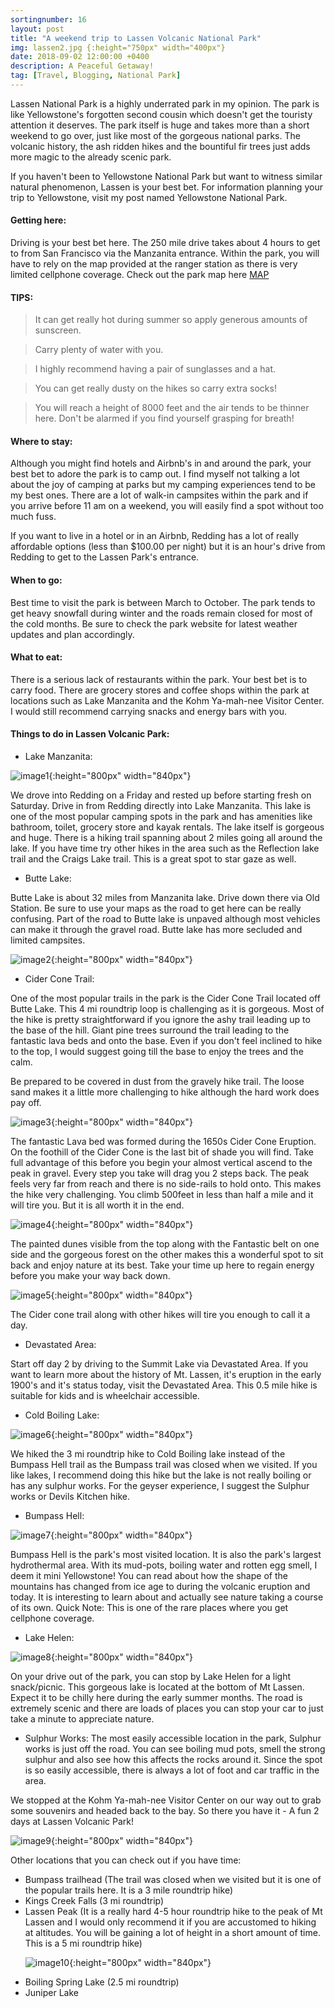 ```yaml
---
sortingnumber: 16
layout: post
title: "A weekend trip to Lassen Volcanic National Park"
img: lassen2.jpg {:height="750px" width="400px"}
date: 2018-09-02 12:00:00 +0400
description: A Peaceful Getaway!
tag: [Travel, Blogging, National Park]
---
```


Lassen National Park is a highly underrated park in my opinion. The park is like Yellowstone's forgotten second cousin which doesn't get the touristy attention it deserves. The park itself is huge and takes more than a short weekend to go over, just like most of the gorgeous national parks. The volcanic history, the ash ridden hikes and the bountiful fir trees just adds more magic to the already scenic park.  

If you haven't been to Yellowstone National Park but want to witness similar natural phenomenon, Lassen is your best bet. For information planning your trip to Yellowstone, visit my post named Yellowstone National Park.

#### Getting here:

Driving is your best bet here. The 250 mile drive takes about 4 hours to get to from San Francisco via the Manzanita entrance. Within the park, you will have to rely on the map provided at the ranger station as there is very limited cellphone coverage. Check out the park map here <a href= "https://www.nps.gov/lavo/planyourvisit/maps.htm"> MAP </a>

#### TIPS:

> It can get really hot during summer so apply generous amounts of sunscreen.

> Carry plenty of water with you.

> I highly recommend having a pair of sunglasses and a hat.

> You can get really dusty on the hikes so carry extra socks!

> You will reach a height of 8000 feet and the air tends to be thinner here. Don't be alarmed if you find yourself grasping for breath!

#### Where to stay:

Although you might find hotels and Airbnb's in and around the park, your best bet to adore the park is to camp out. I find myself not talking a lot about the joy of camping at parks but my camping experiences tend to be my best ones. There are a lot of walk-in campsites within the park and if you arrive before 11 am on a weekend, you will easily find a spot without too much fuss.

If you want to live in a hotel or in an Airbnb, Redding has a lot of really affordable options (less than $100.00 per night) but it is an hour's drive from Redding to get to the Lassen Park's entrance.

#### When to go:
Best time to visit the park is between March to October. The park tends to get heavy snowfall during winter and the roads remain closed for most of the cold months. Be sure to check the park website for latest weather updates and plan accordingly.

#### What to eat:
There is a serious lack of restaurants within the park. Your best bet is to carry food. There are grocery stores and coffee shops within the park at locations such as Lake Manzanita and the Kohm Ya-mah-nee Visitor Center. I would still recommend carrying snacks and energy bars with you.

#### Things to do in Lassen Volcanic Park:

- Lake Manzanita:

![image1]({{site.baseurl}}/assets/img/lassen4.jpg){:height="800px" width="840px"}

We drove into Redding on a Friday and rested up before starting fresh on Saturday. Drive in from Redding directly into Lake Manzanita. This lake is one of the most popular camping spots in the park and has amenities like bathroom, toilet, grocery store and kayak rentals. The lake itself is gorgeous and huge. There is a hiking trail spanning about 2 miles going all around the lake. If you have time try other hikes in the area such as the Reflection lake trail and the Craigs Lake trail. This is a great spot to star gaze as well.

- Butte Lake:

Butte Lake is about 32 miles from Manzanita lake. Drive down there via Old Station. Be sure to use your maps as the road to get here can be really confusing. Part of the road to Butte lake is unpaved although most vehicles can make it through the gravel road. Butte lake has more secluded and limited campsites.

![image2]({{site.baseurl}}/assets/img/lassen1.jpg){:height="800px" width="840px"}

- Cider Cone Trail:

One of the most popular trails in the park is the Cider Cone Trail located off Butte Lake. This 4 mi roundtrip loop is challenging as it is gorgeous. Most of the hike is pretty straightforward if you ignore the ashy trail leading up to the base of the hill. Giant pine trees surround the trail leading to the fantastic lava beds and onto the base. Even if you don't feel inclined to hike to the top, I would suggest going till the base to enjoy the trees and the calm.

Be prepared to be covered in dust from the gravely hike trail. The loose sand makes it a little more challenging to hike although the hard work does pay off.

![image3]({{site.baseurl}}/assets/img/lassen2.jpg){:height="800px" width="840px"}

The fantastic Lava bed was formed during the 1650s Cider Cone Eruption. On the foothill of the Cider Cone is the last bit of shade you will find. Take full advantage of this before you begin your almost vertical ascend to the peak in gravel. Every step you take will drag you 2 steps back. The peak feels very far from reach and there is no side-rails to hold onto. This makes the hike very challenging. You climb 500feet in less than half a mile and it will tire you. But it is all worth it in the end.

![image4]({{site.baseurl}}/assets/img/lassen3.jpg){:height="800px" width="840px"}

The painted dunes visible from the top along with the Fantastic belt on one side and the gorgeous forest on the other makes this a wonderful spot to sit back and enjoy nature at its best. Take your time up here to regain energy before you make your way back down.

![image5]({{site.baseurl}}/assets/img/lassen8.jpg){:height="800px" width="840px"}

The Cider cone trail along with other hikes will tire you enough to call it a day.

- Devastated Area:

Start off day 2 by driving to the Summit Lake via Devastated Area. If you want to learn more about the history of Mt. Lassen, it's eruption in the early 1900's and it's status today, visit the Devastated Area. This 0.5 mile hike is suitable for kids and is wheelchair accessible.

- Cold Boiling Lake:

![image6]({{site.baseurl}}/assets/img/lassen5.jpg){:height="800px" width="840px"}

We hiked the 3 mi roundtrip hike to Cold Boiling lake instead of the Bumpass Hell trail as the Bumpass trail was closed when we visited. If you like lakes, I recommend doing this hike but the lake is not really boiling or has any sulphur works. For the geyser experience, I suggest the Sulphur works or Devils Kitchen hike.

- Bumpass Hell:

![image7]({{site.baseurl}}/assets/img/lassen9.jpg){:height="800px" width="840px"}

Bumpass Hell is the park's most visited location. It is also the park's largest hydrothermal area. With its mud-pots, boiling water and rotten egg smell, I deem it mini Yellowstone! You can read about how the shape of the mountains has changed from ice age to during the volcanic eruption and today. It is interesting to learn about and actually see nature taking a course of its own. Quick Note: This is one of the rare places where you get cellphone coverage.

- Lake Helen:

![image8]({{site.baseurl}}/assets/img/lassen7.jpg){:height="800px" width="840px"}

On your drive out of the park, you can stop by Lake Helen for a light snack/picnic. This gorgeous lake is located at the bottom of Mt Lassen. Expect it to be chilly here during the early summer months. The road is extremely scenic and there are loads of places you can stop your car to just take a minute to appreciate nature.

- Sulphur Works:
The most easily accessible location in the park, Sulphur works is just off the road. You can see boiling mud pots, smell the strong sulphur and also see how this affects the rocks around it. Since the spot is so easily accessible, there is always a lot of foot and car traffic in the area.

We stopped at the Kohm Ya-mah-nee Visitor Center on our way out to grab some souvenirs and headed back to the bay. So there you have it - A fun 2 days at Lassen Volcanic Park!

![image9]({{site.baseurl}}/assets/img/lassen6.jpg){:height="800px" width="840px"}

Other locations that you can check out if you have time:
<ul>
 <li>Bumpass trailhead (The trail was closed when we visited but it is one of the popular trails here. It is a 3 mile roundtrip hike)</li>

 <li> Kings Creek Falls (3 mi roundtrip) </li>

 <li> Lassen Peak (It is a really hard 4-5 hour roundtrip hike to the peak of Mt Lassen and I would only recommend it if you are accustomed to hiking at altitudes. You will be gaining a lot of height in a short amount of time. This is a 5 mi roundtrip hike) </li>

![image10]({{site.baseurl}}/assets/img/lassen10.jpg){:height="800px" width="840px"}

 <li> Boiling Spring Lake (2.5 mi roundtrip) </li>

 <li> Juniper Lake </li>

</ul>
